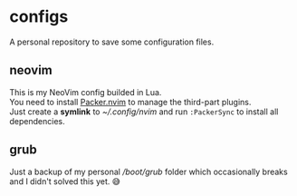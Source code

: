 # configs
A personal repository to save some configuration files.

## neovim
This is my NeoVim config builded in Lua.<br>
You need to install [Packer.nvim](https://github.com/wbthomason/packer.nvim) to manage the third-part plugins.<br>
Just create a **symlink** to _~/.config/nvim_ and run ```:PackerSync``` to install all dependencies.

## grub
Just a backup of my personal _/boot/grub_ folder which occasionally breaks and I didn't solved this yet. 😅

